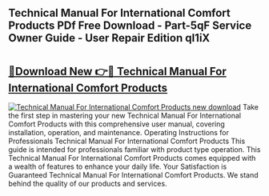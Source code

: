## Technical Manual For International Comfort Products PDf Free Download - Part-5qF Service Owner Guide - User Repair Edition qI1iX

# <h2><a href="http://bc47257.oget.top/?id=Technical+Manual+For+International+Comfort+Products">🔗Download New 👉🔴 Technical Manual For International Comfort Products</a></h2>

[![Technical Manual For International Comfort Products new download](https://i.imgur.com/5g1atiW.png)](http://bc47257.oget.top/?id=Technical+Manual+For+International+Comfort+Products)
Take the first step in mastering your new Technical Manual For International Comfort Products with this comprehensive user manual, covering installation, operation, and maintenance. Operating Instructions for Professionals Technical Manual For International Comfort Products This guide is intended for professionals familiar with product type operation. This Technical Manual For International Comfort Products comes equipped with a wealth of features to enhance your daily life. Your Satisfaction is Guaranteed Technical Manual For International Comfort Products. We stand behind the quality of our products and services.
